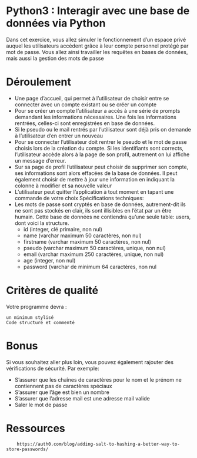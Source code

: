 # Python3 : Interagir avec une base de données via Python

Dans cet exercice, vous allez simuler le fonctionnement d’un espace privé auquel les utilisateurs 
accèdent grâce à leur compte personnel protégé par mot de passe. Vous allez ainsi travailler les 
requêtes en bases de données, mais aussi la gestion des mots de passe

# Déroulement 

- Une page d’accueil, qui permet à l’utilisateur de choisir entre se connecter avec un compte 
  existant ou se créer un compte
- Pour se créer un compte l’utilisateur a accès à une série de prompts demandant les informations 
nécessaires. Une fois les informations rentrées, celles-ci sont enregistrées en base de données.
- Si le pseudo ou le mail rentrés par l’utilisateur sont déjà pris on demande à l’utilisateur d’en entrer
  un nouveau
- Pour se connecter l’utilisateur doit rentrer le pseudo et le mot de passe choisis lors de la création 
  du compte. Si les identifiants sont corrects, l’utilisateur accède alors à la page de son profil, 
  autrement on lui affiche un message d’erreur.
- Sur sa page de profil l’utilisateur peut choisir de supprimer son compte, ses informations sont 
  alors effacées de la base de données. Il peut également choisir de mettre à jour une information en 
  indiquant la colonne à modifier et sa nouvelle valeur
- L’utilisateur peut quitter l’application à tout moment en tapant une commande de votre choix
  Spécifications techniques:
- Les mots de passe sont cryptés en base de données, autrement-dit ils ne sont pas stockés en clair, 
  ils sont illisibles en l’état par un être humain.
  Cette base de données ne contiendra qu’une seule table: users, dont voici la structure.
    - id (integer, clé primaire, non nul)
    - name (varchar maximum 50 caractères, non nul) 
    - firstname (varchar maximum 50 caractères, non nul) 
    - pseudo (varchar maximum 50 caractères, unique, non nul) 
    - email (varchar maximum 250 caractères, unique, non nul) 
    - age (integer, non nul)
    - password (varchar de minimum 64 caractères, non nul
    
# Critères de qualité
  Votre programme devra :

    un minimum stylisé
    Code structuré et commenté

# Bonus

  Si vous souhaitez aller plus loin, vous pouvez également rajouter des vérifications de sécurité. Par 
  exemple:
  - S’assurer que les chaînes de caractères pour le nom et le prénom ne contiennent pas de caractères 
    spéciaux
  - S’assurer que l’âge est bien un nombre
  - S’assurer que l’adresse mail est une adresse mail valide
  - Saler le mot de passe

# Ressources 

        https://auth0.com/blog/adding-salt-to-hashing-a-better-way-to-store-passwords/
